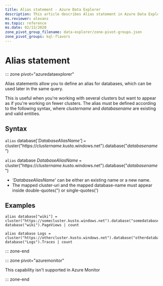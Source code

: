 ```yaml
---
title: Alias statement - Azure Data Explorer
description: This article describes Alias statement in Azure Data Explorer.
ms.reviewer: alexans
ms.topic: reference
ms.date: 02/13/2020
zone_pivot_group_filename: data-explorer/zone-pivot-groups.json
zone_pivot_groups: kql-flavors
---
```

# Alias statement

::: zone pivot="azuredataexplorer"

Alias statements allow you to define an alias for databases, which can be used later in the same query.

This is useful when you're working with several clusters but want to appear as if you're working on fewer clusters.
The alias must be defined according to the following syntax, where *clustername* and *databasename* are existing and valid entities.

## Syntax

`alias` database[*'DatabaseAliasName'*] `=` cluster("https://*clustername*.kusto.windows.net").database("*databasename*")

`alias` database *DatabaseAliasName* `=` cluster("https://*clustername*.kusto.windows.net").database("*databasename*")

* *'DatabaseAliasName'* can be either an existing name or a new name.
* The mapped cluster-uri and the mapped database-name must appear inside double-quotes(") or single-quotes(')

## Examples

```kusto
alias database["wiki"] = cluster("https://somecluster.kusto.windows.net").database("somedatabase");
database("wiki").PageViews | count 
```

```kusto
alias database Logs = cluster("https://othercluster.kusto.windows.net").database("otherdatabase");
database("Logs").Traces | count 
```

::: zone-end

::: zone pivot="azuremonitor"

This capability isn't supported in Azure Monitor

::: zone-end
